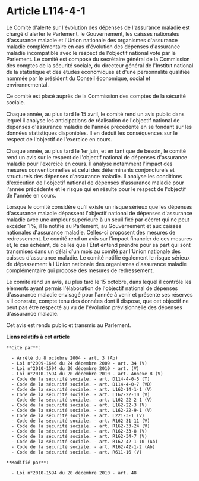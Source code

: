 # Article L114-4-1

Le Comité d'alerte sur l'évolution des dépenses de l'assurance maladie est chargé d'alerter le Parlement, le Gouvernement,
les caisses nationales d'assurance maladie et l'Union nationale des organismes d'assurance maladie complémentaire en cas
d'évolution des dépenses d'assurance maladie incompatible avec le respect de l'objectif national voté par le Parlement. Le
comité est composé du secrétaire général de la Commission des comptes de la sécurité sociale, du directeur général de
l'Institut national de la statistique et des études économiques et d'une personnalité qualifiée nommée par le président du
Conseil économique, social et environnemental.

Ce comité est placé auprès de la Commission des comptes de la sécurité sociale.

Chaque année, au plus tard le 15 avril, le comité rend un avis public dans lequel il analyse les anticipations de réalisation
de l'objectif national de dépenses d'assurance maladie de l'année précédente en se fondant sur les données statistiques
disponibles. Il en déduit les conséquences sur le respect de l'objectif de l'exercice en cours.

Chaque année, au plus tard le 1er juin, et en tant que de besoin, le comité rend un avis sur le respect de l'objectif
national de dépenses d'assurance maladie pour l'exercice en cours. Il analyse notamment l'impact des mesures conventionnelles
et celui des déterminants conjoncturels et structurels des dépenses d'assurance maladie. Il analyse les conditions
d'exécution de l'objectif national de dépenses d'assurance maladie pour l'année précédente et le risque qui en résulte pour
le respect de l'objectif de l'année en cours.

Lorsque le comité considère qu'il existe un risque sérieux que les dépenses d'assurance maladie dépassent l'objectif national
de dépenses d'assurance maladie avec une ampleur supérieure à un seuil fixé par décret qui ne peut excéder 1 %, il le notifie
au Parlement, au Gouvernement et aux caisses nationales d'assurance maladie. Celles-ci proposent des mesures de redressement.
Le comité rend un avis sur l'impact financier de ces mesures et, le cas échéant, de celles que l'Etat entend prendre pour sa
part qui sont transmises dans un délai d'un mois au comité par l'Union nationale des caisses d'assurance maladie. Le comité
notifie également le risque sérieux de dépassement à l'Union nationale des organismes d'assurance maladie complémentaire qui
propose des mesures de redressement.

Le comité rend un avis, au plus tard le 15 octobre, dans lequel il contrôle les éléments ayant permis l'élaboration de
l'objectif national de dépenses d'assurance maladie envisagé pour l'année à venir et présente ses réserves s'il constate,
compte tenu des données dont il dispose, que cet objectif ne peut pas être respecté au vu de l'évolution prévisionnelle des
dépenses d'assurance maladie.

Cet avis est rendu public et transmis au Parlement.

**Liens relatifs à cet article**

	**Cité par**:

	  - Arrêté du 8 octobre 2004 - art. 3 (Ab)
	  - Loi n°2009-1646 du 24 décembre 2009 - art. 34 (V)
	  - Loi n°2010-1594 du 20 décembre 2010 - art. (V)
	  - Loi n°2010-1594 du 20 décembre 2010 - art. Annexe B (V)
	  - Code de la sécurité sociale. - art. D114-4-0-5 (T)
	  - Code de la sécurité sociale. - art. D114-4-0-7 (VD)
	  - Code de la sécurité sociale. - art. L162-14-1-1 (V)
	  - Code de la sécurité sociale. - art. L162-22-10 (V)
	  - Code de la sécurité sociale. - art. L162-22-2-1 (V)
	  - Code de la sécurité sociale. - art. L162-22-3 (V)
	  - Code de la sécurité sociale. - art. L162-22-9-1 (V)
	  - Code de la sécurité sociale. - art. L221-3-1 (V)
	  - Code de la sécurité sociale. - art. R162-31-11 (V)
	  - Code de la sécurité sociale. - art. R162-33-24 (V)
	  - Code de la sécurité sociale. - art. R162-33-8 (V)
	  - Code de la sécurité sociale. - art. R162-34-7 (V)
	  - Code de la sécurité sociale. - art. R162-42-1-10 (Ab)
	  - Code de la sécurité sociale. - art. R162-42-1-2 (Ab)
	  - Code de la sécurité sociale. - art. R611-16 (V)

	**Modifié par**:

	  - Loi n°2010-1594 du 20 décembre 2010 - art. 48
